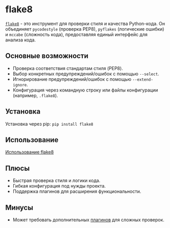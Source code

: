 # flake8

[`flake8`](https://flake8.pycqa.org/en/latest/) - это инструмент для проверки стиля и качества Python-кода. Он объединяет `pycodestyle` (проверка PEP8), `pyflakes` (логические ошибки) и `mccabe` (сложность кода), предоставляя единый интерфейс для анализа кода.

## Основные возможности
- Проверка соответствия стандартам стиля (PEP8).
- Выбор конкретных предупреждений/ошибок с помощью `--select`.
- Игнорирование предупреждений/ошибок с помощью `--extend-ignore`.
- Конфигурация через командную строку или файлы конфигурации (например, `.flake8`).

## Установка
Установка через pip: `pip install flake8`

## Использование
[Использование flake8](../examples/flake8/short.txt)

## Плюсы
- Быстрая проверка стиля и логики кода.
- Гибкая конфигурация под нужды проекта.
- Поддержка плагинов для расширения функциональности.

## Минусы
- Может требовать дополнительных [плагинов](https://github.com/DmytroLitvinov/awesome-flake8-extensions) для сложных проверок.